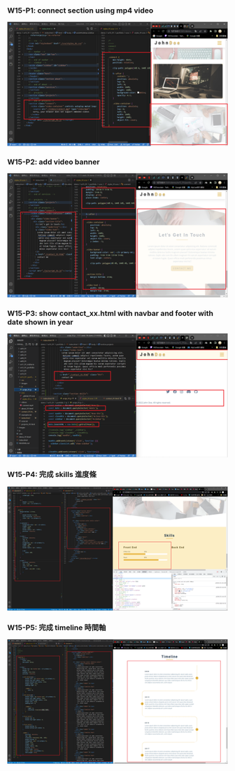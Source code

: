 ### W15-P1: connect section using mp4 video
 
![](w15-p1.png)

### W15-P2: add video banner
 
![](w15-p2.png)

### W15-P3: show contact_xx.html with navbar and footer with date shown in year
 
![](w15-p3.png)

### W15-P4: 完成 skills 進度條
 
![](w15-p4.png)

### W15-P5: 完成 timeline 時間軸

![](w15-p5.png)